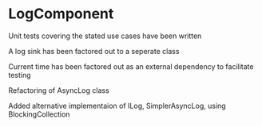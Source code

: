 # LogComponent

Unit tests covering the stated use cases have been written

A log sink has been factored out to a seperate class

Current time has been factored out as an external dependency to facilitate testing

Refactoring of AsyncLog class

Added alternative implementaion of ILog, SimplerAsyncLog, using BlockingCollection
